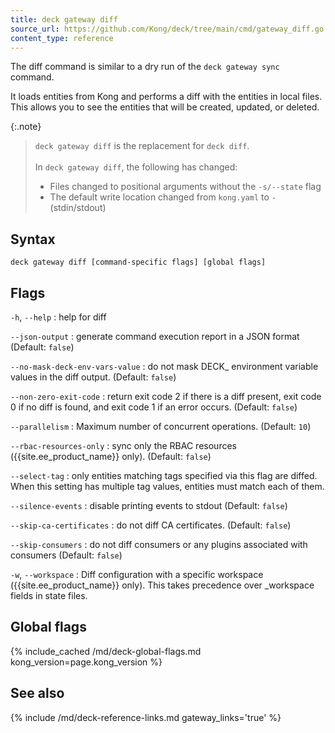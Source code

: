 ```yaml
---
title: deck gateway diff
source_url: https://github.com/Kong/deck/tree/main/cmd/gateway_diff.go
content_type: reference
---
```


The diff command is similar to a dry run of the `deck gateway sync` command.

It loads entities from Kong and performs a diff with
the entities in local files. This allows you to see the entities
that will be created, updated, or deleted.

{:.note}
> `deck gateway diff` is the replacement for `deck diff`. 
> <br><br> In `deck gateway diff`, the following has changed:
> * Files changed to positional arguments without the `-s/--state` flag
> * The default write location changed from `kong.yaml` to `-` (stdin/stdout)

## Syntax

```
deck gateway diff [command-specific flags] [global flags]
```

## Flags

`-h`, `--help`
:  help for diff 

`--json-output`
:  generate command execution report in a JSON format (Default: `false`)

`--no-mask-deck-env-vars-value`
:  do not mask DECK_ environment variable values in the diff output. (Default: `false`)

`--non-zero-exit-code`
:  return exit code 2 if there is a diff present,
exit code 0 if no diff is found,
and exit code 1 if an error occurs. (Default: `false`)

`--parallelism`
:  Maximum number of concurrent operations. (Default: `10`)

`--rbac-resources-only`
:  sync only the RBAC resources ({{site.ee_product_name}} only). (Default: `false`)

`--select-tag`
:  only entities matching tags specified via this flag are diffed.
When this setting has multiple tag values, entities must match each of them.

`--silence-events`
:  disable printing events to stdout (Default: `false`)

`--skip-ca-certificates`
:  do not diff CA certificates. (Default: `false`)

`--skip-consumers`
:  do not diff consumers or any plugins associated with consumers (Default: `false`)

`-w`, `--workspace`
:  Diff configuration with a specific workspace ({{site.ee_product_name}} only).
This takes precedence over _workspace fields in state files.



## Global flags

{% include_cached /md/deck-global-flags.md kong_version=page.kong_version %}

## See also

{% include /md/deck-reference-links.md gateway_links='true' %}
